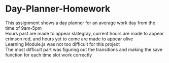 # Day-Planner-Homework
This assignment shows a day planner for an average work day from the time of 9am-5pm <br>
Hours past are made to appear slategray, current hours are made to appear crimson red, and hours yet to come are made to appear olive<br>
Learning Module.js was not too difficult for this project<br>
The most difficult part was figuring out the transitions and making the save function for each time slot work correctly